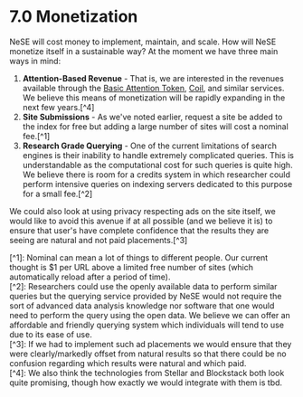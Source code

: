 # 7.0 Monetization

NeSE will cost money to implement, maintain, and scale. How will NeSE monetize itself in a sustainable way? At the moment we have three main ways in mind:

1. **Attention-Based Revenue** - That is, we are interested in the revenues available through the [Basic Attention Token](https://basicattentiontoken.org/), [Coil](https://coil.com), and similar services. We believe this means of monetization will be rapidly expanding in the next few years.\[^4\]
2. **Site Submissions** - As we've noted earlier, request a site be added to the index for free but adding a large number of sites will cost a nominal fee.\[^1\]
3. **Research Grade Querying** - One of the current limitations of search engines is their inability to handle extremely complicated queries. This is understandable as the computational cost for such queries is quite high. We believe there is room for a credits system in which researcher could perform intensive queries on indexing servers dedicated to this purpose for a small fee.\[^2\]

We could also look at using privacy respecting ads on the site itself, we would like to avoid this avenue if at all possible \(and we believe it is\) to ensure that user's have complete confidence that the results they are seeing are natural and not paid placements.\[^3\]

\[^1\]: Nominal can mean a lot of things to different people. Our current thought is $1 per URL above a limited free number of sites \(which automatically reload after a period of time\).  
\[^2\]: Researchers could use the openly available data to perform similar queries but the querying service provided by NeSE would not require the sort of advanced data analysis knowledge nor software that one would need to perform the query using the open data. We believe we can offer an affordable and friendly querying system which individuals will tend to use due to its ease of use.  
\[^3\]: If we had to implement such ad placements we would ensure that they were clearly/markedly offset from natural results so that there could be no confusion regarding which results were natural and which paid.  
\[^4\]: We also think the technologies from Stellar and Blockstack both look quite promising, though how exactly we would integrate with them is tbd.

